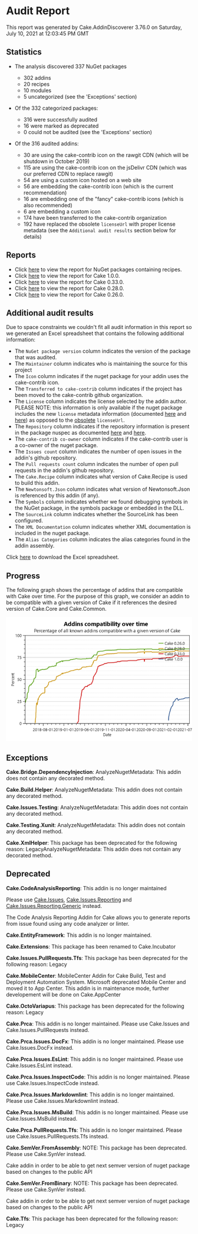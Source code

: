 # Audit Report

This report was generated by Cake.AddinDiscoverer 3.76.0 on Saturday, July 10, 2021 at 12:03:45 PM GMT

## Statistics

- The analysis discovered 337 NuGet packages
  - 302 addins
  - 20 recipes
  - 10 modules
  - 5 uncategorized (see the 'Exceptions' section)
- Of the 332 categorized packages:
  - 316 were successfully audited
  - 16 were marked as deprecated
  - 0 could not be audited (see the 'Exceptions' section)

- Of the 316 audited addins:
  - 30 are using the cake-contrib icon on the rawgit CDN (which will be shutdown in October 2019)
  - 115 are using the cake-contrib icon on the jsDelivr CDN (which was our preferred CDN to replace rawgit)
  - 54 are using a custom icon hosted on a web site
  - 56 are embedding the cake-contrib icon (which is the current recommendation)
  - 16 are embedding one of the "fancy" cake-contrib icons (which is also recommended)
  - 6 are embedding a custom icon
  - 174 have been transferred to the cake-contrib organization
  - 192 have replaced the obsolete `licenseUrl` with proper license metadata (see the `Additional audit results` section below for details)

## Reports

- Click [here](Audit_for_recipes.md) to view the report for NuGet packages containing recipes.
- Click [here](Audit_for_Cake_1.0.0.md) to view the report for Cake 1.0.0.
- Click [here](Audit_for_Cake_0.33.0.md) to view the report for Cake 0.33.0.
- Click [here](Audit_for_Cake_0.28.0.md) to view the report for Cake 0.28.0.
- Click [here](Audit_for_Cake_0.26.0.md) to view the report for Cake 0.26.0.

## Additional audit results

Due to space constraints we couldn't fit all audit information in this report so we generated an Excel spreadsheet that contains the following additional information:

- The `NuGet package version` column indicates the version of the package that was audited.
- The `Maintainer` column indicates who is maintaining the source for this project
- The `Icon` column indicates if the nuget package for your addin uses the cake-contrib icon.
- The `Transferred to cake-contrib` column indicates if the project has been moved to the cake-contrib github organization.
- The `License` column indicates the license selected by the addin author. PLEASE NOTE: this information is only available if the nuget package includes the new `license` metadata information (documented [here](https://docs.microsoft.com/en-us/nuget/reference/nuspec#license) and [here](https://docs.microsoft.com/en-us/nuget/reference/msbuild-targets#packing-a-license-expression-or-a-license-file)) as opposed to the [obsolete](https://github.com/NuGet/Announcements/issues/32) `licenseUrl`.
- The `Repository` column indicates if the repository information is present in the package nuspec as documented [here](https://docs.microsoft.com/en-us/nuget/reference/nuspec#repository) and [here](https://docs.microsoft.com/en-us/nuget/reference/msbuild-targets#pack-target).
- The `cake-contrib co-owner` column indicates if the cake-contrib user is a co-owner of the nuget package.
- The `Issues count` column indicates the number of open issues in the addin's github repository.
- The `Pull requests count` column indicates the number of open pull requests in the addin's github repository.
- The `Cake.Recipe` column indicates what version of Cake.Recipe is used to build this addin.
- The `Newtonsoft.Json` column indicates what version of Newtonsoft.Json is referenced by this addin (if any).
- The `Symbols` column indicates whether we found debugging symbols in the NuGet package, in the symbols package or embedded in the DLL.
- The `SourceLink` column indicates whether the SourceLink has been configured.
- The `XML Documentation` column indicates whether XML documentation is included in the nuget package.
- The `Alias Categories` column indicates the alias categories found in the addin assembly.

Click [here](Audit.xlsx) to download the Excel spreadsheet.

## Progress

The following graph shows the percentage of addins that are compatible with Cake over time. For the purpose of this graph, we consider an addin to be compatible with a given version of Cake if it references the desired version of Cake.Core and Cake.Common.

![Progress over time](Audit_progress.png)

## Exceptions

**Cake.Bridge.DependencyInjection**: AnalyzeNugetMetadata: This addin does not contain any decorated method.

**Cake.Build.Helper**: AnalyzeNugetMetadata: This addin does not contain any decorated method.

**Cake.Issues.Testing**: AnalyzeNugetMetadata: This addin does not contain any decorated method.

**Cake.Testing.Xunit**: AnalyzeNugetMetadata: This addin does not contain any decorated method.

**Cake.XmlHelper**: This package has been deprecated for the following reason: LegacyAnalyzeNugetMetadata: This addin does not contain any decorated method.

## Deprecated

**Cake.CodeAnalysisReporting**: This addin is no longer maintained

Please use [Cake.Issues](https://github.com/cake-contrib/Cake.Issues), [Cake.Issues.Reporting](https://github.com/cake-contrib/Cake.Issues.Reporting) and
[Cake.Issues.Reporting.Generic](https://github.com/cake-contrib/Cake.Issues.Reporting.Generic) instead.

The Code Analysis Reporting Addin for Cake allows you to generate reports from issue found using any code analyzer or linter.

**Cake.EntityFramework**: This addin is no longer maintained.

**Cake.Extensions**: This package has been renamed to Cake.Incubator

**Cake.Issues.PullRequests.Tfs**: This package has been deprecated for the following reason: Legacy

**Cake.MobileCenter**: MobileCenter Addin for Cake Build, Test and Deployment Automation System. Microsoft deprecated Mobile Center and moved it to App Center.
    This addin is in maintenance mode, further developement will be done on Cake.AppCenter

**Cake.OctoVariapus**: This package has been deprecated for the following reason: Legacy

**Cake.Prca**: This addin is no longer maintained. Please use Cake.Issues and Cake.Issues.PullRequests instead.

**Cake.Prca.Issues.DocFx**: This addin is no longer maintained. Please use Cake.Issues.DocFx instead.

**Cake.Prca.Issues.EsLint**: This addin is no longer maintained. Please use Cake.Issues.EsLint instead.

**Cake.Prca.Issues.InspectCode**: This addin is no longer maintained. Please use Cake.Issues.InspectCode instead.

**Cake.Prca.Issues.Markdownlint**: This addin is no longer maintained. Please use Cake.Issues.Markdownlint instead.

**Cake.Prca.Issues.MsBuild**: This addin is no longer maintained. Please use Cake.Issues.MsBuild instead.

**Cake.Prca.PullRequests.Tfs**: This addin is no longer maintained. Please use Cake.Issues.PullRequests.Tfs instead.

**Cake.SemVer.FromAssembly**: NOTE: This package has been deprecated.  Please use Cake.SynVer instead.

Cake addin in order to be able to get next semver version of nuget package based on changes to the public API

**Cake.SemVer.FromBinary**: NOTE: This package has been deprecated.  Please use Cake.SynVer instead.
    
Cake addin in order to be able to get next semver version of nuget package based on changes to the public API

**Cake.Tfs**: This package has been deprecated for the following reason: Legacy
